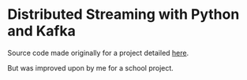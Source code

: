 # Distributed Streaming with Python and Kafka
Source code made originally for a project detailed [here](https://medium.com/@kevin.michael.horan/distributed-video-streaming-with-python-and-kafka-551de69fe1dd).

But was improved upon by me for a school project.
